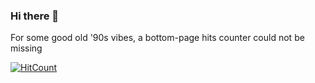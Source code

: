 ### Hi there 👋

For some good old '90s vibes, a bottom-page hits counter could not be missing

[![HitCount](http://hits.tommasopifferi.com/hits.svg)](https://github.com/neslinesli93/hits-rs)

<!--
**neslinesli93/neslinesli93** is a ✨ _special_ ✨ repository because its `README.md` (this file) appears on your GitHub profile.

Here are some ideas to get you started:

- 🔭 I’m currently working on ...
- 🌱 I’m currently learning ...
- 👯 I’m looking to collaborate on ...
- 🤔 I’m looking for help with ...
- 💬 Ask me about ...
- 📫 How to reach me: ...
- 😄 Pronouns: ...
- ⚡ Fun fact: ...
-->
